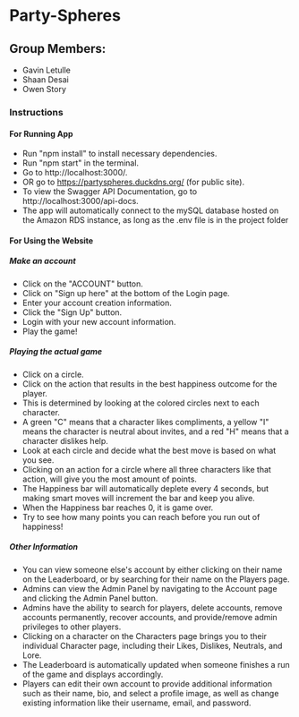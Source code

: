 # Party-Spheres

## Group Members: 
- Gavin Letulle
- Shaan Desai
- Owen Story

### Instructions

#### For Running App
- Run "npm install" to install necessary dependencies.
- Run "npm start" in the terminal.
- Go to http://localhost:3000/.
- OR go to https://partyspheres.duckdns.org/ (for public site).
- To view the Swagger API Documentation, go to http://localhost:3000/api-docs.
- The app will automatically connect to the mySQL database hosted on the Amazon RDS instance, as long as the .env file is in the project folder

#### For Using the Website

##### Make an account
- Click on the "ACCOUNT" button.
- Click on "Sign up here" at the bottom of the Login page.
- Enter your account creation information.
- Click the "Sign Up" button.
- Login with your new account information.
- Play the game!

##### Playing the actual game
- Click on a circle.
- Click on the action that results in the best happiness outcome for the player.
- This is determined by looking at the colored circles next to each character.
- A green "C" means that a character likes compliments, a yellow "I" means the character is neutral about invites, and a red "H" means that a character dislikes help.
- Look at each circle and decide what the best move is based on what you see.
- Clicking on an action for a circle where all three characters like that action, will give you the most amount of points.
- The Happiness bar will automatically deplete every 4 seconds, but making smart moves will increment the bar and keep you alive.
- When the Happiness bar reaches 0, it is game over.
- Try to see how many points you can reach before you run out of happiness!

##### Other Information
- You can view someone else's account by either clicking on their name on the Leaderboard, or by searching for their name on the Players page.
- Admins can view the Admin Panel by navigating to the Account page and clicking the Admin Panel button.
- Admins have the ability to search for players, delete accounts, remove accounts permanently, recover accounts, and provide/remove admin privileges to other players.
- Clicking on a character on the Characters page brings you to their individual Character page, including their Likes, Dislikes, Neutrals, and Lore.
- The Leaderboard is automatically updated when someone finishes a run of the game and displays accordingly.
- Players can edit their own account to provide additional information such as their name, bio, and select a profile image, as well as change existing information like their username, email, and password.
